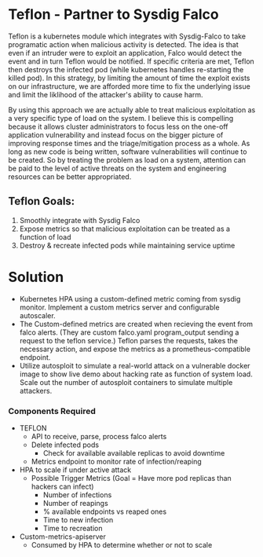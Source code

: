 # Teflon - Partner to Sysdig Falco
Teflon is a kubernetes module which integrates with Sysdig-Falco to take programatic action when malicious activity is detected. The idea is that even if an intruder were to exploit an application, Falco would detect the event and in turn Teflon would be notified.  If specific criteria are met, Teflon then destroys the infected pod (while kubernetes handles re-starting the killed pod). In this strategy, by limiting the amount of time the exploit exists on our infrastructure, we are afforded more time to fix the underlying issue and limit the liklihood of the attacker's ability to cause harm.

By using this approach we are actually able to treat malicious exploitation as a very specific type of load on the system. I believe this is compelling because it allows cluster administrators to focus less on the one-off application vulnerability and instead focus on the bigger picture of improving response times and the triage/mitigation process as a whole. As long as new code is being written, software vulnerabilities will continue to be created. So by treating the problem as load on a system, attention can be paid to the level of active threats on the system and engineering resources can be better appropriated.  

## Teflon Goals:
  1) Smoothly integrate with Sysdig Falco
  2) Expose metrics so that malicious exploitation can be treated as a function of load
  3) Destroy & recreate infected pods while maintaining service uptime

# Solution
  - Kubernetes HPA using a custom-defined metric coming from sysdig monitor. Implement a custom metrics server and configurable autoscaler.
  - The Custom-defined metrics are created when recieving the event from falco alerts. (They are custom falco.yaml program_output sending a request to the teflon service.) Teflon parses the requests, takes the necessary action, and expose the metrics as a prometheus-compatible endpoint.
  - Utilize autosploit to simulate a real-world attack on a vulnerable docker image to show live demo about hacking rate as function of system load. Scale out the number of autosploit containers to simulate multiple attackers.

### Components Required
  - TEFLON
    - API to receive, parse, process falco alerts
    - Delete infected pods
      - Check for available available replicas to avoid downtime
    - Metrics endpoint to monitor rate of infection/reaping
  - HPA to scale if under active attack
    - Possible Trigger Metrics (Goal = Have more pod replicas than hackers can infect)
      - Number of infections
      - Number of reapings
      - % available endpoints vs reaped ones
      - Time to new infection
      - Time to recreation
  - Custom-metrics-apiserver
    - Consumed by HPA to determine whether or not to scale

